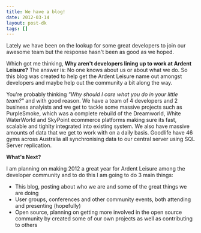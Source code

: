 ```yaml
---
title: We have a blog!
date: 2012-03-14
layout: post-dk
tags: []
---
```


<p>
	Lately we have been on the lookup for some great developers to join our awesome team but the response hasn't been as good as we hoped.
</p>

<p>
	Which got me thinking, <strong>Why aren't developers lining up to work at Ardent Leisure?</strong> The answer is: No one knows about us or about what we do.
	So this blog was created to help get the Ardent Leisure name out amongst developers and maybe help out the community a bit along the way.
</p>

<p>
	You're probably thinking <em>"Why should I care what you do in your little team?"</em> and with good reason.
	We have a team of 4 developers and 2 business analyists and we get to tackle some massive projects such as PurpleSmoke, which was a complete rebuild of the Dreamworld, White WaterWorld and SkyPoint ecommerce platforms making sure its fast, scalable and tighlty integrated into existing system.
	We also have massive amounts of data that we get to work with on a daily basis. Goodlife have 46 gyms across Australia all synchronising data to our central server using SQL Server replication.
</p>

<p><strong>What's Next?</strong></p>
<p>I am planning on making 2012 a great year for Ardent Leisure among the developer community and to do this I am going to do 3 main things:</p>
<ul>
    <li>This blog, posting about who we are and some of the great things we are doing</li>
    <li>User groups, conferences and other community events, both attending and presenting (hopefully)</li>
    <li>Open source, planning on getting more involved in the open source community by created some of our own projects as well as contributing to others</li>
</ul>